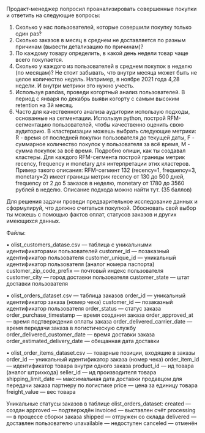 Продакт-менеджер попросил проанализировать совершенные покупки и ответить на следующие вопросы:
1. Сколько у нас пользователей, которые совершили покупку только один раз?  
2. Сколько заказов в месяц в среднем не доставляется по разным причинам (вывести детализацию по причинам)? 
3. По каждому товару определить, в какой день недели товар чаще всего покупается. 
4. Сколько у каждого из пользователей в среднем покупок в неделю (по месяцам)? Не стоит забывать, что внутри месяца может быть не целое количество недель. Например, в ноябре 2021 года 4,28 недели. И внутри метрики это нужно учесть. 
5. Используя pandas, проведи когортный анализ пользователей. В период с января по декабрь выяви когорту с самым высоким retention на 3й месяц. 
6. Часто для качественного анализа аудитории использую подходы, основанные на сегментации. Используя python, построй RFM-сегментацию пользователей, чтобы качественно оценить свою аудиторию. В кластеризации можешь выбрать следующие метрики: R - время от последней покупки пользователя до текущей даты, F - суммарное количество покупок у пользователя за всё время, M - сумма покупок за всё время. Подробно опиши, как ты создавал кластеры. Для каждого RFM-сегмента построй границы метрик recency, frequency и monetary для интерпретации этих кластеров. Пример такого описания: RFM-сегмент 132 (recency=1, frequency=3, monetary=2) имеет границы метрик recency от 130 до 500 дней, frequency от 2 до 5 заказов в неделю, monetary от 1780 до 3560 рублей в неделю. Описание подхода можно найти тут. (35 баллов)

Для решения задачи проведи предварительное исследование данных и сформулируй, что должно считаться покупкой. Обосновать свой выбор ты можешь с помощью фактов оплат, статусов заказов и других имеющихся данных.

Файлы:

•	olist_customers_datase.csv — таблица с уникальными идентификаторами пользователей
  customer_id — позаказный идентификатор пользователя
  customer_unique_id —  уникальный идентификатор пользователя  (аналог номера паспорта)
  customer_zip_code_prefix —  почтовый индекс пользователя
  customer_city —  город доставки пользователя
  customer_state —  штат доставки пользователя
  
•	olist_orders_dataset.csv —  таблица заказов
  order_id —  уникальный идентификатор заказа (номер чека)
  customer_id —  позаказный идентификатор пользователя
  order_status —  статус заказа
  order_purchase_timestamp —  время создания заказа
  order_approved_at —  время подтверждения оплаты заказа
  order_delivered_carrier_date —  время передачи заказа в логистическую службу
  order_delivered_customer_date —  время доставки заказа
  order_estimated_delivery_date —  обещанная дата доставки
  
•	olist_order_items_dataset.csv —  товарные позиции, входящие в заказы
  order_id —  уникальный идентификатор заказа (номер чека)
  order_item_id —  идентификатор товара внутри одного заказа
  product_id —  ид товара (аналог штрихкода)
  seller_id — ид производителя товара
  shipping_limit_date —  максимальная дата доставки продавцом для передачи заказа партнеру по логистике
  price —  цена за единицу товара
  freight_value —  вес товара

Уникальные статусы заказов в таблице olist_orders_dataset:
created —  создан
approved —  подтверждён
invoiced —  выставлен счёт
processing —  в процессе сборки заказа
shipped —  отгружен со склада
delivered —  доставлен пользователю
unavailable —  недоступен
canceled —  отменён

